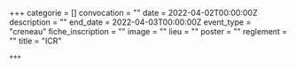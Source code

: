 +++
    categorie = []
    convocation = ""
    date = 2022-04-02T00:00:00Z
    description = ""
    end_date = 2022-04-03T00:00:00Z
    event_type = "creneau"
    fiche_inscription = ""
    image = ""
    lieu = ""
    poster = ""
    reglement = ""
    title = "ICR"
    
    +++
            